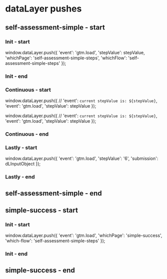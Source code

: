 # dataLayer pushes


## self-assessment-simple - start

### Init - start
window.dataLayer.push({
  'event': 'gtm.load',
  'stepValue': stepValue,
  'whichPage': 'self-assessment-simple-steps',
  'whichFlow': 'self-assessment-simple-steps'
});
### Init - end


### Continuous - start
<!-- Move forward -->
window.dataLayer.push({
  // 'event': `current stepValue is: ${stepValue}`,
  'event': 'gtm.load',
  'stepValue': stepValue
});

<!-- Move backward -->
window.dataLayer.push({
  // 'event': `current stepValue is: ${stepValue}`,
  'event': 'gtm.load',
  'stepValue': stepValue
});
### Continuous - end


### Lastly - start 
<!-- if stepValue === 5 and if progress button is clicked -->
window.dataLayer.push({
  'event': 'gtm.load',
  'stepValue': '6',
  'submission': dLInputObject
});
### Lastly - end 

## self-assessment-simple - end




## simple-success - start

### Init - start
window.dataLayer.push({
  'event': 'gtm.load',
  'whichPage': 'simple-success',
  'which-flow': 'self-assessment-simple-steps'
});
### Init - end

## simple-success - end




